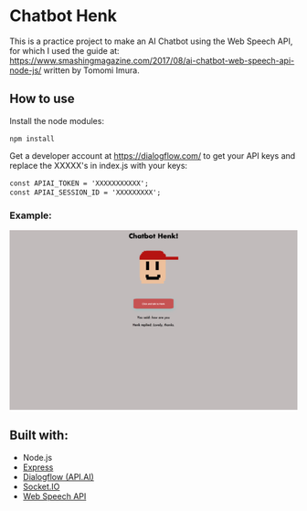 # Chatbot Henk
This is a practice project to make an AI Chatbot using the Web Speech API, for which I used the guide at: https://www.smashingmagazine.com/2017/08/ai-chatbot-web-speech-api-node-js/ written by Tomomi Imura. 

## How to use
Install the node modules:

```
npm install
```

Get a developer account at https://dialogflow.com/ to get your API keys and replace the XXXXX's in index.js with your keys:
```
const APIAI_TOKEN = 'XXXXXXXXXXX';
const APIAI_SESSION_ID = 'XXXXXXXXX';
```

### Example:
![Chatbot Henk](https://github.com/TvanVliet/ai-chatbot/blob/master/example/chatbothenk.png?raw=true)

## Built with:
* Node.js
* [Express](https://expressjs.com/)
* [Dialogflow (API.AI)](https://dialogflow.com/)
* [Socket.IO](https://socket.io/)
* [Web Speech API](https://developer.mozilla.org/en-US/docs/Web/API/Web_Speech_API)